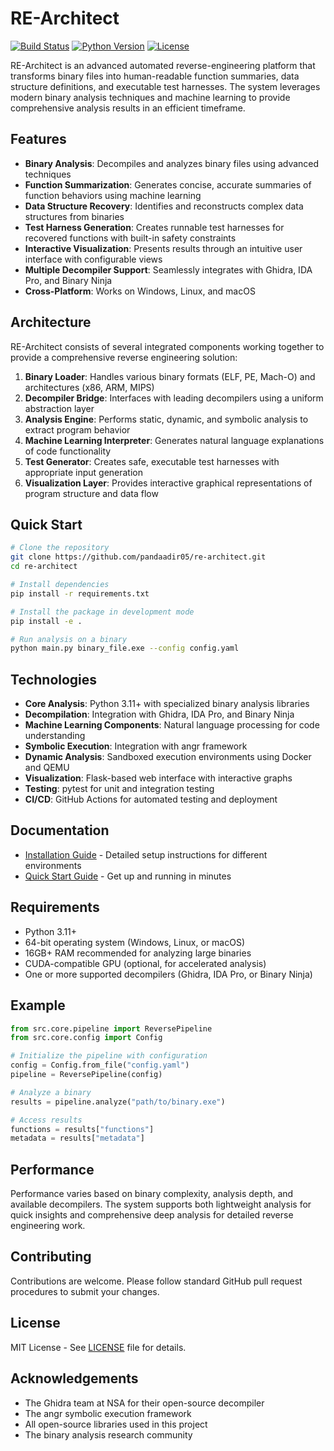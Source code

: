 # RE-Architect

[![Build Status](https://github.com/pandaadir05/re-architect/workflows/CI/badge.svg)](https://github.com/pandaadir05/re-architect/actions)
[![Python Version](https://img.shields.io/badge/python-3.11%2B-blue)](https://www.python.org/downloads/)
[![License](https://img.shields.io/badge/license-MIT-green)](LICENSE)

RE-Architect is an advanced automated reverse-engineering platform that transforms binary files into human-readable function summaries, data structure definitions, and executable test harnesses. The system leverages modern binary analysis techniques and machine learning to provide comprehensive analysis results in an efficient timeframe.

## Features

- **Binary Analysis**: Decompiles and analyzes binary files using advanced techniques
- **Function Summarization**: Generates concise, accurate summaries of function behaviors using machine learning
- **Data Structure Recovery**: Identifies and reconstructs complex data structures from binaries
- **Test Harness Generation**: Creates runnable test harnesses for recovered functions with built-in safety constraints
- **Interactive Visualization**: Presents results through an intuitive user interface with configurable views
- **Multiple Decompiler Support**: Seamlessly integrates with Ghidra, IDA Pro, and Binary Ninja
- **Cross-Platform**: Works on Windows, Linux, and macOS

## Architecture

RE-Architect consists of several integrated components working together to provide a comprehensive reverse engineering solution:

1. **Binary Loader**: Handles various binary formats (ELF, PE, Mach-O) and architectures (x86, ARM, MIPS)
2. **Decompiler Bridge**: Interfaces with leading decompilers using a uniform abstraction layer
3. **Analysis Engine**: Performs static, dynamic, and symbolic analysis to extract program behavior
4. **Machine Learning Interpreter**: Generates natural language explanations of code functionality
5. **Test Generator**: Creates safe, executable test harnesses with appropriate input generation
6. **Visualization Layer**: Provides interactive graphical representations of program structure and data flow

## Quick Start

```bash
# Clone the repository
git clone https://github.com/pandaadir05/re-architect.git
cd re-architect

# Install dependencies
pip install -r requirements.txt

# Install the package in development mode
pip install -e .

# Run analysis on a binary
python main.py binary_file.exe --config config.yaml
```

## Technologies

- **Core Analysis**: Python 3.11+ with specialized binary analysis libraries
- **Decompilation**: Integration with Ghidra, IDA Pro, and Binary Ninja
- **Machine Learning Components**: Natural language processing for code understanding
- **Symbolic Execution**: Integration with angr framework
- **Dynamic Analysis**: Sandboxed execution environments using Docker and QEMU
- **Visualization**: Flask-based web interface with interactive graphs
- **Testing**: pytest for unit and integration testing
- **CI/CD**: GitHub Actions for automated testing and deployment

## Documentation

- [Installation Guide](docs/installation.md) - Detailed setup instructions for different environments
- [Quick Start Guide](docs/quick_start.md) - Get up and running in minutes

## Requirements

- Python 3.11+
- 64-bit operating system (Windows, Linux, or macOS)
- 16GB+ RAM recommended for analyzing large binaries
- CUDA-compatible GPU (optional, for accelerated analysis)
- One or more supported decompilers (Ghidra, IDA Pro, or Binary Ninja)

## Example

```python
from src.core.pipeline import ReversePipeline
from src.core.config import Config

# Initialize the pipeline with configuration
config = Config.from_file("config.yaml")
pipeline = ReversePipeline(config)

# Analyze a binary
results = pipeline.analyze("path/to/binary.exe")

# Access results
functions = results["functions"]
metadata = results["metadata"]
```

## Performance

Performance varies based on binary complexity, analysis depth, and available decompilers. The system supports both lightweight analysis for quick insights and comprehensive deep analysis for detailed reverse engineering work.

## Contributing

Contributions are welcome. Please follow standard GitHub pull request procedures to submit your changes.

## License

MIT License - See [LICENSE](LICENSE) file for details.

## Acknowledgements

- The Ghidra team at NSA for their open-source decompiler
- The angr symbolic execution framework
- All open-source libraries used in this project
- The binary analysis research community
